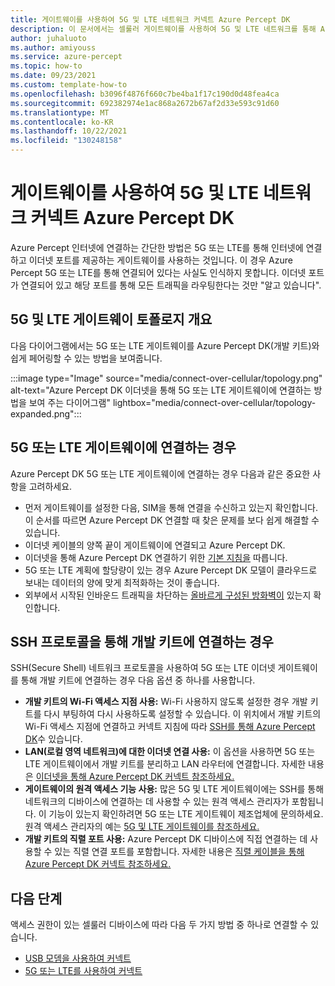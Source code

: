 ```yaml
---
title: 게이트웨이를 사용하여 5G 및 LTE 네트워크 커넥트 Azure Percept DK
description: 이 문서에서는 셀룰러 게이트웨이를 사용하여 5G 및 LTE 네트워크를 통해 Azure Percept DK 연결하는 방법을 설명합니다.
author: juhaluoto
ms.author: amiyouss
ms.service: azure-percept
ms.topic: how-to
ms.date: 09/23/2021
ms.custom: template-how-to
ms.openlocfilehash: b3096f4876f660c7be4ba1f17c190d0d48fea4ca
ms.sourcegitcommit: 692382974e1ac868a2672b67af2d33e593c91d60
ms.translationtype: MT
ms.contentlocale: ko-KR
ms.lasthandoff: 10/22/2021
ms.locfileid: "130248158"
---
```

# <a name="connect-azure-percept-dk-over-5g-and-lte-networks-by-using-a-gateway"></a>게이트웨이를 사용하여 5G 및 LTE 네트워크 커넥트 Azure Percept DK

Azure Percept 인터넷에 연결하는 간단한 방법은 5G 또는 LTE를 통해 인터넷에 연결하고 이더넷 포트를 제공하는 게이트웨이를 사용하는 것입니다. 이 경우 Azure Percept 5G 또는 LTE를 통해 연결되어 있다는 사실도 인식하지 못합니다. 이더넷 포트가 연결되어 있고 해당 포트를 통해 모든 트래픽을 라우팅한다는 것만 "알고 있습니다".  


## <a name="overview-of-5g-and-lte-gateway-topology"></a>5G 및 LTE 게이트웨이 토폴로지 개요

다음 다이어그램에서는 5G 또는 LTE 게이트웨이를 Azure Percept DK(개발 키트)와 쉽게 페어링할 수 있는 방법을 보여줍니다.

:::image type="Image" source="media/connect-over-cellular/topology.png" alt-text="Azure Percept DK 이더넷을 통해 5G 또는 LTE 게이트웨이에 연결하는 방법을 보여 주는 다이어그램" lightbox="media/connect-over-cellular/topology-expanded.png":::

## <a name="if-youre-connecting-to-a-5g-or-lte-gateway"></a>5G 또는 LTE 게이트웨이에 연결하는 경우

Azure Percept DK 5G 또는 LTE 게이트웨이에 연결하는 경우 다음과 같은 중요한 사항을 고려하세요.
- 먼저 게이트웨이를 설정한 다음, SIM을 통해 연결을 수신하고 있는지 확인합니다. 이 순서를 따르면 Azure Percept DK 연결할 때 찾은 문제를 보다 쉽게 해결할 수 있습니다.
- 이더넷 케이블의 양쪽 끝이 게이트웨이에 연결되고 Azure Percept DK.
- 이더넷을 통해 Azure Percept DK 연결하기 위한 [기본 지침을](./how-to-connect-over-ethernet.md) 따릅니다.
- 5G 또는 LTE 계획에 할당량이 있는 경우 Azure Percept DK 모델이 클라우드로 보내는 데이터의 양에 맞게 최적화하는 것이 좋습니다.
- 외부에서 시작된 인바운드 트래픽을 차단하는 [올바르게 구성된 방화벽이](./concept-security-configuration.md) 있는지 확인합니다.

## <a name="if-youre-connecting-to-the-dev-kit-via-ssh-protocol"></a>SSH 프로토콜을 통해 개발 키트에 연결하는 경우

SSH(Secure Shell) 네트워크 프로토콜을 사용하여 5G 또는 LTE 이더넷 게이트웨이를 통해 개발 키트에 연결하는 경우 다음 옵션 중 하나를 사용합니다.
- **개발 키트의 Wi-Fi 액세스 지점 사용:** Wi-Fi 사용하지 않도록 설정한 경우 개발 키트를 다시 부팅하여 다시 사용하도록 설정할 수 있습니다. 이 위치에서 개발 키트의 Wi-Fi 액세스 지점에 연결하고 커넥트 지침에 따라 [SSH를 통해 Azure Percept DK](./how-to-ssh-into-percept-dk.md)수 있습니다.
- **LAN(로컬 영역 네트워크)에 대한 이더넷 연결 사용:** 이 옵션을 사용하면 5G 또는 LTE 게이트웨이에서 개발 키트를 분리하고 LAN 라우터에 연결합니다. 자세한 내용은 [이더넷을 통해 Azure Percept DK 커넥트 참조하세요.](./how-to-connect-over-ethernet.md) 
- **게이트웨이의 원격 액세스 기능 사용:** 많은 5G 및 LTE 게이트웨이에는 SSH를 통해 네트워크의 디바이스에 연결하는 데 사용할 수 있는 원격 액세스 관리자가 포함됩니다. 이 기능이 있는지 확인하려면 5G 또는 LTE 게이트웨이 제조업체에 문의하세요. 원격 액세스 관리자의 예는 [5G 및 LTE 게이트웨이를 참조하세요.](https://customer.cradlepoint.com/s/article/NCM-Remote-Connect-LAN-Manager)
- **개발 키트의 직렬 포트 사용:** Azure Percept DK 디바이스에 직접 연결하는 데 사용할 수 있는 직렬 연결 포트를 포함합니다. 자세한 내용은 [직렬 케이블을 통해 Azure Percept DK 커넥트 참조하세요.](./how-to-connect-to-percept-dk-over-serial.md)

## <a name="next-steps"></a>다음 단계
액세스 권한이 있는 셀룰러 디바이스에 따라 다음 두 가지 방법 중 하나로 연결할 수 있습니다.

* [USB 모뎀을 사용하여 커넥트](./connect-over-cellular-usb.md)
* [5G 또는 LTE를 사용하여 커넥트](./connect-over-cellular.md)
